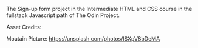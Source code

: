 The Sign-up form project in the Intermediate HTML and CSS course in the fullstack Javascript path of The Odin Project.


Asset Credits:

Moutain Picture: https://unsplash.com/photos/lSXpV8bDeMA
